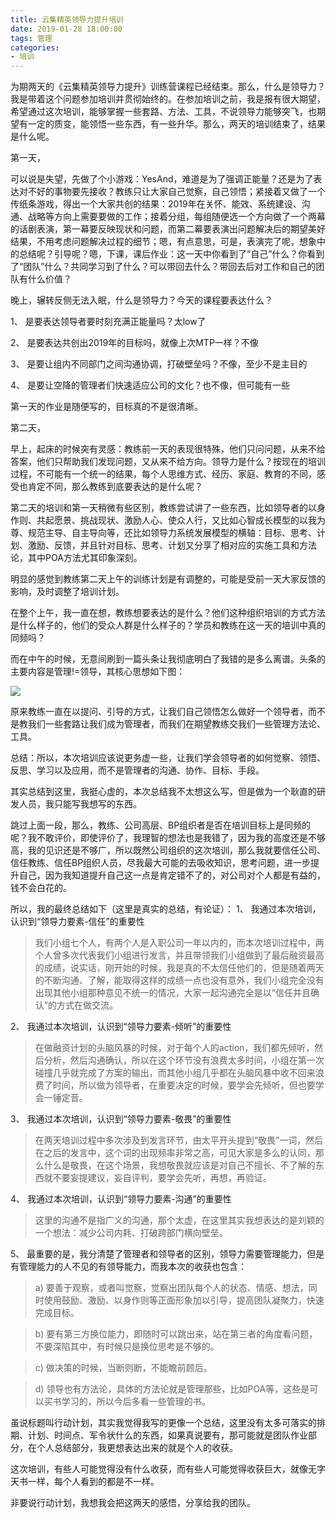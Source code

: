 ```yaml
---
title: 云集精英领导力提升培训
date: 2019-01-28 18:00:00
tags: 管理
categories:
- 培训
---
```


为期两天的《云集精英领导力提升》训练营课程已经结束。那么，什么是领导力？我是带着这个问题参加培训并贯彻始终的。在参加培训之前，我是报有很大期望，希望通过这次培训，能够掌握一些套路、方法、工具，不说领导力能够突飞，也期望有一定的质变，能领悟一些东西，有一些升华。那么，两天的培训结束了，结果是什么呢。

第一天，	

可以说是失望，先做了个小游戏：YesAnd，难道是为了强调正能量？还是为了表达对不好的事物要先接收？教练只让大家自己觉察，自己领悟；紧接着又做了一个传纸条游戏，得出一个大家共创的结果：2019年在关怀、能效、系统建设、沟通、战略等方向上需要要做的工作；接着分组，每组随便选一个方向做了一个两幕的话剧表演，第一幕要反映现状和问题，而第二幕要表演出问题解决后的期望美好结果，不用考虑问题解决过程的细节；嗯，有点意思，可是，表演完了呢，想象中的总结呢？引导呢？嗯，下课，课后作业：这一天中你看到了“自己”什么？你看到了“团队”什么？共同学习到了什么？可以带回去什么？带回去后对工作和自己的团队有什么价值？

晚上，辗转反侧无法入眠，什么是领导力？今天的课程要表达什么？

1、	是要表达领导者要时刻充满正能量吗？太low了

2、	是要表达共创出2019年的目标吗，就像上次MTP一样？不像

3、	是要让组内不同部门之间沟通协调，打破壁垒吗？不像，至少不是主目的

4、	是要让空降的管理者们快速适应公司的文化？也不像，但可能有一些

第一天的作业是随便写的，目标真的不是很清晰。

第二天，	

早上，起床的时候突有灵感：教练前一天的表现很特殊，他们只问问题，从来不给答案，他们只帮助我们发现问题，又从来不给方向。领导力是什么？按现在的培训过程，不可能有一个统一的结果，每个人思维方式、经历、家庭、教育的不同，感受也肯定不同，那么教练到底要表达的是什么呢？

第二天的培训和第一天稍微有些区别，教练尝试讲了一些东西，比如领导者的以身作则、共起愿景、挑战现状、激励人心、使众人行，又比如心智成长模型的以我为尊、规范主导、自主导向等，还比如领导力系统发展模型的横轴：目标、思考、计划、激励、反馈，并且针对目标、思考、计划又分享了相对应的实施工具和方法论，其中POA方法尤其印象深刻。

明显的感觉到教练第二天上午的训练计划是有调整的，可能是受前一天大家反馈的影响，及时调整了培训计划。

在整个上午，我一直在想，教练想要表达的是什么？他们这种组织培训的方式方法是什么样子的，他们的受众人群是什么样子的？学员和教练在这一天的培训中真的同频吗？

而在中午的时候，无意间刷到一篇头条让我彻底明白了我错的是多么离谱。头条的主要内容是管理!=领导，其核心思想如下图：

![](image/管理与领导.png)

原来教练一直在以提问、引导的方式，让我们自己领悟怎么做好一个领导者，而不是教我们一些套路让我们成为管理者，而我们在期望教练交我们一些管理方法论、工具。

总结：所以，本次培训应该说更务虚一些，让我们学会领导者的如何觉察、领悟、反思、学习以及应用，而不是管理者的沟通、协作、目标、手段。

其实总结到这里，我挺心虚的，本次总结我不太想这么写，但是做为一个耿直的研发人员，我只能写我想写的东西。

跳过上面一段，那么，教练、公司高层、BP组织者是否在培训目标上是同频的呢？我不敢评价，即使评价了，我理智的想法也是我错了，因为我的高度还是不够高，我的见识还是不够广，所以既然公司组织的这次培训，那么我就要信任公司、信任教练、信任BP组织人员，尽我最大可能的去吸收知识，思考问题，进一步提升自己，因为我知道提升自己这一点是肯定错不了的，对公司对个人都是有益的，钱不会白花的。

所以，我的最终总结如下（这里是真实的总结，有论证）：
1、	我通过本次培训，认识到“领导力要素-信任”的重要性
>我们小组七个人，有两个人是入职公司一年以内的，而本次培训过程中，两个人曾多次代表我们小组进行发言，并且带领我们小组做到了最后融资最高的成绩，说实话，刚开始的时候，我是真的不太信任他们的，但是随着两天的不断沟通、了解，能取得这样的成绩一点也没有意外，我们小组完全没有出现其他小组那种意见不统一的情况，大家一起沟通完全是以“信任并且确认”的方式在做交流。

2、	我通过本次培训，认识到“领导力要素-倾听”的重要性
>在做融资计划的头脑风暴的时候，对于每个人的action，我们都先倾听，然后分析，然后沟通确认，所以在这个环节没有浪费太多时间，小组在第一次碰撞几乎就完成了方案的输出，而其他小组几乎都在头脑风暴中收不回来浪费了时间，所以做为领导者，在重要决定的时候，要学会先倾听，但也要学会一锤定音。

3、	我通过本次培训，认识到“领导力要素-敬畏”的重要性
>在两天培训过程中多次涉及到发言环节，由太平开头提到“敬畏”一词，然后在之后的发言中，这个词的出现频率非常之高，可见大家是多么的认同，那么什么是敬畏，在这个场景，我想敬畏就应该是对自己不擅长、不了解的东西就不要妄提建议，妄自评判，要学会先听，再想，再验证。

4、	我通过本次培训，认识到“领导力要素-沟通”的重要性
>这里的沟通不是指广义的沟通，那个太虚，在这里其实我想表达的是刘颖的一个想法：减少公司内耗、打破跨部门横向壁垒。

5、	最重要的是，我分清楚了管理者和领导者的区别，领导力需要管理能力，但是有管理能力的人不见的有领导能力，而我本次的收获也包含：
>a)	要善于观察，或者叫觉察，觉察出团队每个人的状态、情感、想法，同时使用鼓励、激励、以身作则等正面形象加以引导，提高团队凝聚力，快速完成目标。

>b)	要有第三方换位能力，即随时可以跳出来，站在第三者的角度看问题，不要深陷其中，有时候只是换位思考是不够的。

>c)	做决策的时候，当断则断，不能瞻前顾后。

>d)	领导也有方法论，具体的方法论就是管理那些，比如POA等，这些是可以买书学习的，所以今后多看一些管理的书。

虽说标题叫行动计划，其实我觉得我写的更像一个总结，这里没有太多可落实的排期、计划、时间点、军令状什么的东西，如果真说要有，那可能就是团队作业部分，在个人总结部分，我更想表达出来的就是个人的收获。

这次培训，有些人可能觉得没有什么收获，而有些人可能觉得收获巨大，就像无字天书一样，每个人看到的都是不一样。

非要说行动计划，我想我会把这两天的感悟，分享给我的团队。
